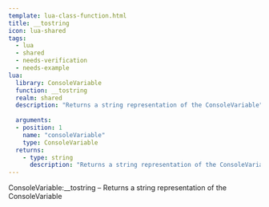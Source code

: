 ```yaml
---
template: lua-class-function.html
title: __tostring
icon: lua-shared
tags:
  - lua
  - shared
  - needs-verification
  - needs-example
lua:
  library: ConsoleVariable
  function: __tostring
  realm: shared
  description: "Returns a string representation of the ConsoleVariable"
  
  arguments:
  - position: 1
    name: "consoleVariable"
    type: ConsoleVariable
  returns:
    - type: string
      description: "Returns a string representation of the ConsoleVariable"
---
```


<div class="lua__search__keywords">
ConsoleVariable:__tostring &#x2013; Returns a string representation of the ConsoleVariable
</div>
